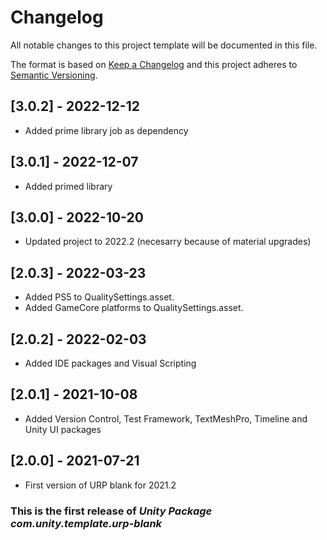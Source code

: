 # Changelog
All notable changes to this project template will be documented in this file.

The format is based on [Keep a Changelog](http://keepachangelog.com/en/1.0.0/)
and this project adheres to [Semantic Versioning](http://semver.org/spec/v2.0.0.html).

## [3.0.2] - 2022-12-12
- Added prime library job as dependency

## [3.0.1] - 2022-12-07
- Added primed library

## [3.0.0] - 2022-10-20
- Updated project to 2022.2 (necesarry because of material upgrades)

## [2.0.3] - 2022-03-23
- Added PS5 to QualitySettings.asset.
- Added GameCore platforms to QualitySettings.asset.

## [2.0.2] - 2022-02-03
- Added IDE packages and Visual Scripting

## [2.0.1] - 2021-10-08
- Added Version Control, Test Framework, TextMeshPro, Timeline and Unity UI packages

## [2.0.0] - 2021-07-21
- First version of URP blank for 2021.2

### This is the first release of *Unity Package com.unity.template.urp-blank*
